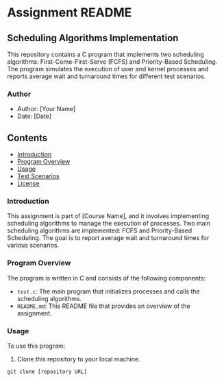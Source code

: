 # Assignment README

## Scheduling Algorithms Implementation

This repository contains a C program that implements two scheduling algorithms: First-Come-First-Serve (FCFS) and Priority-Based Scheduling. The program simulates the execution of user and kernel processes and reports average wait and turnaround times for different test scenarios.

### Author

- Author: [Your Name]
- Date: [Date]

## Contents

- [Introduction](#introduction)
- [Program Overview](#program-overview)
- [Usage](#usage)
- [Test Scenarios](#test-scenarios)
- [License](#license)

### Introduction

This assignment is part of [Course Name], and it involves implementing scheduling algorithms to manage the execution of processes. Two main scheduling algorithms are implemented: FCFS and Priority-Based Scheduling. The goal is to report average wait and turnaround times for various scenarios.

### Program Overview

The program is written in C and consists of the following components:

- `test.c`: The main program that initializes processes and calls the scheduling algorithms.
- `README.md`: This README file that provides an overview of the assignment.

### Usage

To use this program:

1. Clone this repository to your local machine.

```shell
git clone [repository URL]
